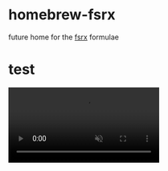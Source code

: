 # homebrew-fsrx
future home for the [fsrx](https://github.com/thatvegandev/fsrx) formulae

<h1>test</h1>
<video
    autoPlay
    loop
    muted // wont autoplay unless muted (even though no sound)
    className="object-cover my-6 rounded-md aspect-video"
    src="https://d3gh0u5ybuerce.cloudfront.net/projects/thokr/demo.webm"
  />